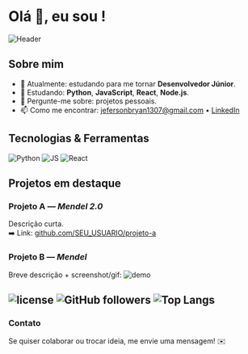 # Olá 👋, eu sou <Jeferson Bryan>!

![Header](./assets/header.png)

## Sobre mim
- 🔭 Atualmente: estudando para me tornar **Desenvolvedor Júnior**.
- 🌱 Estudando: **Python**, **JavaScript**, **React**, **Node.js**.
- 💬 Pergunte-me sobre: projetos pessoais.
- 📫 Como me encontrar: <jefersonbryan1307@gmail.com> • [LinkedIn](https://www.linkedin.com/in/jeferson-bryan-58265230b/>)

## Tecnologias & Ferramentas
![Python](https://img.shields.io/badge/Python-3776AB?style=for-the-badge&logo=python&logoColor=white)
![JS](https://img.shields.io/badge/JavaScript-F7DF1E?style=for-the-badge&logo=javascript&logoColor=black)
![React](https://img.shields.io/badge/React-61DAFB?style=for-the-badge&logo=react&logoColor=black)

## Projetos em destaque
### Projeto A — *Mendel 2.0*
Descrição curta.  
➡️ Link: [github.com/SEU_USUARIO/projeto-a](https://github.com/SEU_USUARIO/projeto-a)

### Projeto B — *Mendel*
Breve descrição + screenshot/gif:
![demo](./assets/projeto-b.gif)

![license](https://img.shields.io/badge/license-MIT-green)
![GitHub followers](https://img.shields.io/github/followers/SEU_USUARIO?label=Seguidores&style=social)
![Top Langs](https://img.shields.io/badge/langs-Python%20%7C%20JS-blue)
---


### Contato
Se quiser colaborar ou trocar ideia, me envie uma mensagem! ✉️

